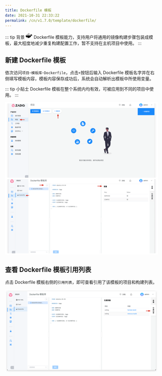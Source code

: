 ```yaml
---
title: Dockerfile 模板
date: 2021-10-31 22:33:22
permalink: /cn/v1.7.0/template/dockerfile/
---
```


::: tip 背景
<img style="width:22px; height:22px" src="./_images/docker.svg"></img> Dockerfile 模板能力，支持用户将通用的镜像构建步骤包装成模板，最大程度地减少重复构建配置工作，暂不支持在主机项目中使用。
:::

## 新建 Dockerfile 模板

依次访问`项目`-`模板库`-`Dockerfile`，点击`+`按钮后输入 Dockerfile 模板名字并在右侧填写模板内容，模板内容保存成功后，系统会自动解析出模板中所使用变量。

::: tip 小贴士
Dockerfile 模板在整个系统内均有效，可被应用到不同的项目中使用。
:::

![添加 Dockerfile 模板](./_images/create_dockerfile_template.png)

## 查看 Dockerfile 模板引用列表

点击 Dockerfile 模板右侧的`引用列表`，即可查看引用了该模板的项目和构建列表。

![查看 Dockerfile 模板引用列表](./_images/show_dockerfile_template_ref.png)
